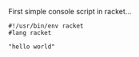 First simple console script in racket...

```racket
#!/usr/bin/env racket
#lang racket

"hello world"

```
